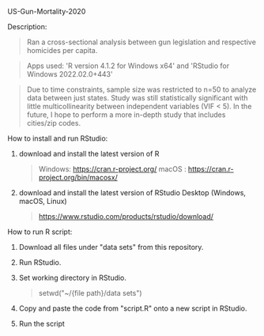 US-Gun-Mortality-2020

Description:
>Ran a cross-sectional analysis between gun legislation and respective homicides per capita.

>Apps used: 'R version 4.1.2 for Windows x64' and 'RStudio for Windows 2022.02.0+443'

>Due to time constraints, sample size was restricted to n=50 to analyze data between just states. Study was still statistically significant with little multicollinearity between independent variables (VIF < 5). In the future, I hope to perform a more in-depth study that includes cities/zip codes.

How to install and run RStudio:
1. download and install the latest version of R
   >Windows: https://cran.r-project.org/
   >macOS : https://cran.r-project.org/bin/macosx/

2. download and install the latest version of RStudio Desktop (Windows, macOS, Linux) 
   >https://www.rstudio.com/products/rstudio/download/

How to run R script:
1. Download all files under "data sets" from this repository.
2. Run RStudio.
3. Set working directory in RStudio. 
   >setwd("~/{file path}/data sets")

4. Copy and paste the code from "script.R" onto a new script in RStudio. 
5. Run the script
